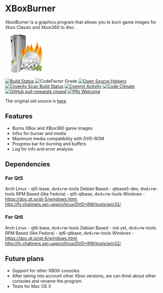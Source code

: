# XBoxBurner

XboxBurner is a graphics program that allows you to burn game images for Xbox Classic and Xbox360 to disc.

![Browse](https://raw.githubusercontent.com/juliagoda/XboxBurner/main/resources/images/XBoxBurner.png)

[![Build Status](https://travis-ci.org/juliagoda/XboxBurner.svg?branch=master)](https://travis-ci.org/juliagoda/XboxBurner)
![CodeFactor Grade](https://img.shields.io/codefactor/grade/github/juliagoda/XboxBurner)
[![Open Source Helpers](https://www.codetriage.com/juliagoda/xboxburner/badges/users.svg)](https://www.codetriage.com/juliagoda/xboxburner)
[![Coverity Scan Build Status](https://scan.coverity.com/projects/24302/badge.svg)](https://scan.coverity.com/projects/juliagoda-xboxburner)
[![Commit Activity](https://img.shields.io/github/commit-activity/m/juliagoda/XboxBurner)](https://github.com/juliagoda/XboxBurner/graphs/contributors)
[![Code Climate](https://codeclimate.com/github/juliagoda/XboxBurner/badges/gpa.svg)](https://codeclimate.com/github/juliagoda/XboxBurner)
[![GitHub pull-requests closed](https://img.shields.io/github/issues-pr-closed/juliagoda/XboxBurner)](https://github.com/juliagoda/XboxBurner/pulls)
[![PRs Welcome](https://img.shields.io/badge/PRs-welcome-brightgreen.svg?style=flat-square)](http://makeapullrequest.com)

The original old source is [here](https://sourceforge.net/projects/xboxburner/)


## Features

- Burns XBox and XBox360 game images
- Infos for burner and media
- Maximum media compatibility with DVD-ROM
- Progress bar for burning and buffers
- Log for info and error analysis


## Dependencies

### For Qt5

Arch Linux - qt5-base, dvd+rw-tools
Debian Based - qtbase5-dev, dvd+rw-tools
RPM Based (like Fedora) - qt5-qtbase, dvd+rw-tools
Windows - https://doc.qt.io/qt-5/windows.html, http://fy.chalmers.se/~appro/linux/DVD+RW/tools/win32/


### For Qt6

Arch Linux - qt6-base, dvd+rw-tools
Debian Based - not yet, dvd+rw-tools
RPM Based (like Fedora) - qt6-qtbase, dvd+rw-tools
Windows - https://doc.qt.io/qt-6/windows.html, http://fy.chalmers.se/~appro/linux/DVD+RW/tools/win32/


## Future plans

* Support for other XBOX consoles
* After taking into account other Xbox versions, we can think about other consoles and rename the program
* Tests for Mac OS X


